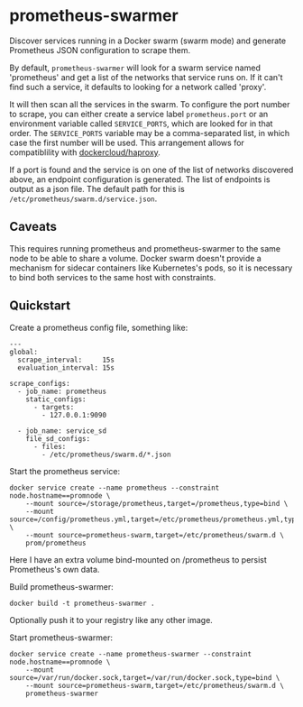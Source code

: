 # prometheus-swarmer

Discover services running in a Docker swarm (swarm mode) and generate
Prometheus JSON configuration to scrape them.

By default, `prometheus-swarmer` will look for a swarm service named
'prometheus' and get a list of the networks that service runs on. If it
can't find such a service, it defaults to looking for a network called
'proxy'.

It will then scan all the services in the swarm. To configure the port
number to scrape, you can either create a service label
`prometheus.port` or an environment variable called `SERVICE_PORTS`,
which are looked for in that order. The `SERVICE_PORTS` variable may be
a comma-separated list, in which case the first number will be used.
This arrangement allows for compatiblility with
[dockercloud/haproxy](https://github.com/docker/dockercloud-haproxy).

If a port is found and the service is on one of the list of networks
discovered above, an endpoint configuration is generated. The list of
endpoints is output as a json file. The default path for this is
`/etc/prometheus/swarm.d/service.json`.

## Caveats

This requires running prometheus and prometheus-swarmer to the same
node to be able to share a volume. Docker swarm doesn't provide a
mechanism for sidecar containers like Kubernetes's pods, so it is
necessary to bind both services to the same host with constraints.

## Quickstart

Create a prometheus config file, something like:

    ---
    global:
      scrape_interval:     15s
      evaluation_interval: 15s
    
    scrape_configs:
      - job_name: prometheus
        static_configs:
          - targets:
            - 127.0.0.1:9090
    
      - job_name: service_sd
        file_sd_configs:
          - files:
            - /etc/prometheus/swarm.d/*.json

Start the prometheus service:

    docker service create --name prometheus --constraint node.hostname==promnode \
        --mount source=/storage/prometheus,target=/prometheus,type=bind \
        --mount source=/config/prometheus.yml,target=/etc/prometheus/prometheus.yml,type=bind \
        --mount source=prometheus-swarm,target=/etc/prometheus/swarm.d \
        prom/prometheus

Here I have an extra volume bind-mounted on /prometheus to persist Prometheus's
own data.

Build prometheus-swarmer:

    docker build -t prometheus-swarmer .

Optionally push it to your registry like any other image.

Start prometheus-swarmer:

    docker service create --name prometheus-swarmer --constraint node.hostname==promnode \
        --mount source=/var/run/docker.sock,target=/var/run/docker.sock,type=bind \
        --mount source=prometheus-swarm,target=/etc/prometheus/swarm.d \
        prometheus-swarmer
